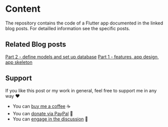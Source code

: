 # Content

The repository contains the code of a Flutter app documented in the linked blog posts. For detailled information see the specific posts.

## Related Blog posts

[Part 2 - define models and set up database](https://xeladu.medium.com)
[Part 1 - features, app design, app skeleton](https://xeladu.medium.com)

## Support

If you like this post or my work in general, feel free to support me in any way ❤

- You can [buy me a coffee](https://www.buymeacoffee.com/xeladu) ☕
- You can [donate via PayPal](https://www.paypal.com/donate/?hosted_button_id=JPWK39GGPAAFQ) 🎁
- You can [engage in the discussion](https://xeladu.medium.com) 📣
